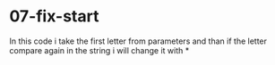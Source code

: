 07-fix-start
==========
  
In this code i take the first letter from parameters and than if the letter compare again in the string i will change it with *
